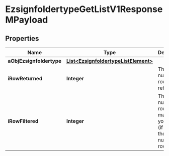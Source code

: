 

# EzsignfoldertypeGetListV1ResponseMPayload

## Properties

Name | Type | Description | Notes
------------ | ------------- | ------------- | -------------
**aObjEzsignfoldertype** | [**List&lt;EzsignfoldertypeListElement&gt;**](EzsignfoldertypeListElement.md) |  | 
**iRowReturned** | **Integer** | The number of rows returned | 
**iRowFiltered** | **Integer** | The number of rows matching your filters (if any) or the total number of rows | 




